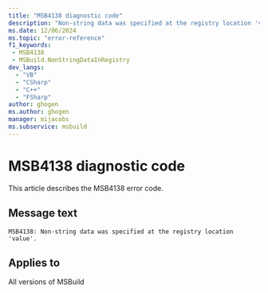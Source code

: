 ```yaml
---
title: "MSB4138 diagnostic code"
description: "Non-string data was specified at the registry location 'value'."
ms.date: 12/06/2024
ms.topic: "error-reference"
f1_keywords:
 - MSB4138
 - MSBuild.NonStringDataInRegistry
dev_langs:
  - "VB"
  - "CSharp"
  - "C++"
  - "FSharp"
author: ghogen
ms.author: ghogen
manager: mijacobs
ms.subservice: msbuild
---
```


# MSB4138 diagnostic code

<!-- :::ErrorDefinitionDescription::: -->
<!-- :::editable-content name="introDescription"::: -->
This article describes the MSB4138 error code.
<!-- :::editable-content-end::: -->

## Message text

```output
MSB4138: Non-string data was specified at the registry location 'value'.
```

<!-- :::editable-content name="postOutputDescription"::: -->
<!--
{StrBegin="MSB4138: "}
-->
<!-- :::editable-content-end::: -->
<!-- :::ErrorDefinitionDescription-end::: -->

## Applies to

All versions of MSBuild
